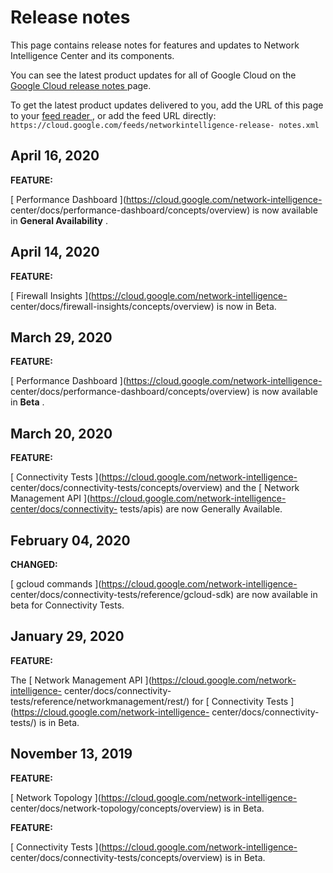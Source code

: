 #  Release notes

This page contains release notes for features and updates to Network
Intelligence Center and its components.

You can see the latest product updates for all of Google Cloud on the [ Google
Cloud release notes ](/release-notes) page.

To get the latest product updates delivered to you, add the URL of this page
to your [ feed reader
](https://wikipedia.org/wiki/Comparison_of_feed_aggregators) , or add the feed
URL directly: ` https://cloud.google.com/feeds/networkintelligence-release-
notes.xml `

##  April 16, 2020

**FEATURE:**

[ Performance Dashboard ](https://cloud.google.com/network-intelligence-
center/docs/performance-dashboard/concepts/overview) is now available in
**General Availability** .

##  April 14, 2020

**FEATURE:**

[ Firewall Insights ](https://cloud.google.com/network-intelligence-
center/docs/firewall-insights/concepts/overview) is now in Beta.

##  March 29, 2020

**FEATURE:**

[ Performance Dashboard ](https://cloud.google.com/network-intelligence-
center/docs/performance-dashboard/concepts/overview) is now available in
**Beta** .

##  March 20, 2020

**FEATURE:**

[ Connectivity Tests ](https://cloud.google.com/network-intelligence-
center/docs/connectivity-tests/concepts/overview) and the [ Network Management
API ](https://cloud.google.com/network-intelligence-center/docs/connectivity-
tests/apis) are now Generally Available.

##  February 04, 2020

**CHANGED:**

[ gcloud commands ](https://cloud.google.com/network-intelligence-
center/docs/connectivity-tests/reference/gcloud-sdk) are now available in beta
for Connectivity Tests.

##  January 29, 2020

**FEATURE:**

The [ Network Management API ](https://cloud.google.com/network-intelligence-
center/docs/connectivity-tests/reference/networkmanagement/rest/) for [
Connectivity Tests ](https://cloud.google.com/network-intelligence-
center/docs/connectivity-tests/) is in Beta.

##  November 13, 2019

**FEATURE:**

[ Network Topology ](https://cloud.google.com/network-intelligence-
center/docs/network-topology/concepts/overview) is in Beta.

**FEATURE:**

[ Connectivity Tests ](https://cloud.google.com/network-intelligence-
center/docs/connectivity-tests/concepts/overview) is in Beta.

